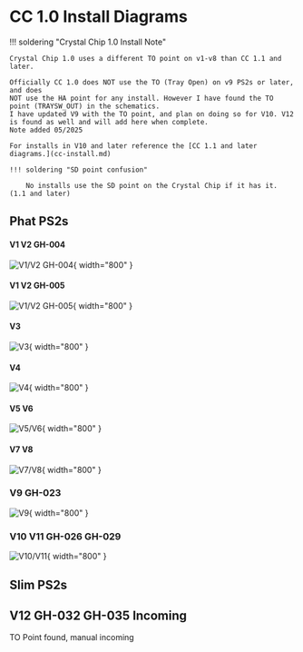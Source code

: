 # CC 1.0 Install Diagrams

!!! soldering "Crystal Chip 1.0 Install Note"

    Crystal Chip 1.0 uses a different TO point on v1-v8 than CC 1.1 and later.

    Officially CC 1.0 does NOT use the TO (Tray Open) on v9 PS2s or later, and does 
    NOT use the HA point for any install. However I have found the TO point (TRAYSW_OUT) in the schematics.
    I have updated V9 with the TO point, and plan on doing so for V10. V12 is found as well and will add here when complete. 
    Note added 05/2025
    
    For installs in V10 and later reference the [CC 1.1 and later diagrams.](cc-install.md)

    !!! soldering "SD point confusion"
        
        No installs use the SD point on the Crystal Chip if it has it. (1.1 and later)
    

## Phat PS2s

#### V1 V2 GH-004
![V1/V2 GH-004](install-diagrams/cc1.0/cc1_v1.jpg){ width="800" }

#### V1 V2 GH-005
![V1/V2 GH-005](install-diagrams/cc1.0/cc1_v2.jpg){ width="800" }

#### V3
![V3](install-diagrams/cc1.0/cc1_v3.jpg){ width="800" }

#### V4
![V4](install-diagrams/cc1.0/cc1_v4.jpg){ width="800" }

#### V5 V6
![V5/V6](install-diagrams/cc1.0/cc1_v5-6.jpg){ width="800" }

#### V7 V8
![V7/V8](install-diagrams/cc1.0/cc1_v7-8.jpg){ width="800" }

### V9 GH-023
![V9](install-diagrams/cc1.0/cc1_v9.jpg){ width="800" }

### V10 V11 GH-026 GH-029
![V10/V11](install-diagrams/cc1.0/cc1_v10.jpg){ width="800" }

## Slim PS2s

## V12 GH-032 GH-035 Incoming
TO Point found, manual incoming